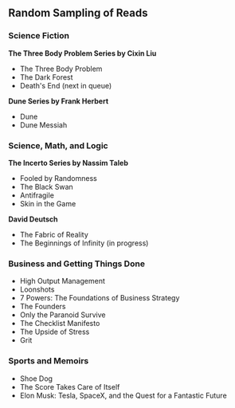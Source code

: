 ## Random Sampling of Reads

### Science Fiction
**The Three Body Problem Series by Cixin Liu**
- The Three Body Problem
- The Dark Forest
- Death's End (next in queue)

**Dune Series by Frank Herbert**
- Dune
- Dune Messiah

### Science, Math, and Logic
**The Incerto Series by Nassim Taleb**
- Fooled by Randomness
- The Black Swan
- Antifragile
- Skin in the Game

**David Deutsch**
- The Fabric of Reality
- The Beginnings of Infinity (in progress)

### Business and Getting Things Done
- High Output Management
- Loonshots
- 7 Powers: The Foundations of Business Strategy
- The Founders
- Only the Paranoid Survive
- The Checklist Manifesto
- The Upside of Stress
- Grit


### Sports and Memoirs
- Shoe Dog
- The Score Takes Care of Itself
- Elon Musk: Tesla, SpaceX, and the Quest for a Fantastic Future
